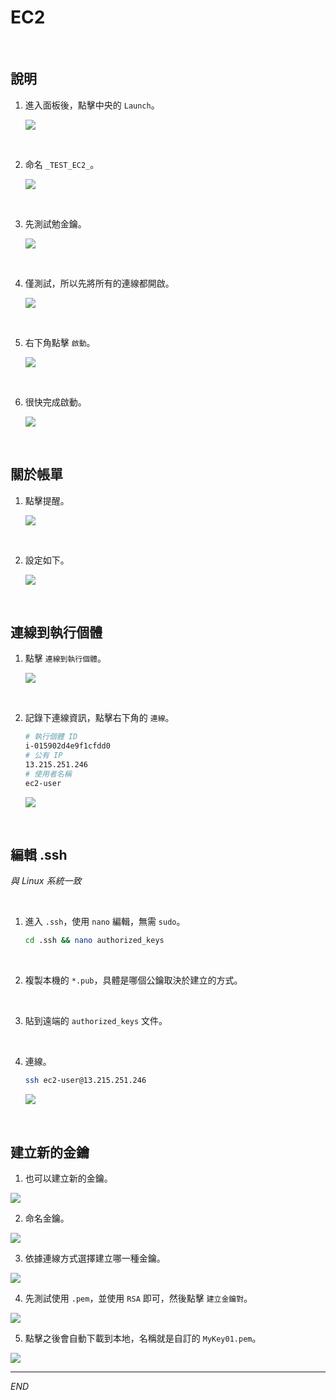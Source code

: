 # EC2

<br>

## 說明

1. 進入面板後，點擊中央的 `Launch`。

    ![](images/img_01.png)

<br>

2. 命名 `_TEST_EC2_`。

    ![](images/img_02.png)

<br>

3. 先測試勉金鑰。

    ![](images/img_03.png)

<br>

4. 僅測試，所以先將所有的連線都開啟。

    ![](images/img_04.png)

<br>

5. 右下角點擊 `啟動`。

    ![](images/img_05.png)

<br>

6. 很快完成啟動。

    ![](images/img_06.png)

<br>

## 關於帳單

1. 點擊提醒。

    ![](images/img_07.png)

<br>

2. 設定如下。

    ![](images/img_08.png)

<br>

## 連線到執行個體

1. 點擊 `連線到執行個體`。

    ![](images/img_09.png)

<br>

2. 記錄下連線資訊，點擊右下角的 `連線`。

    ```bash
    # 執行個體 ID
    i-015902d4e9f1cfdd0
    # 公有 IP
    13.215.251.246
    # 使用者名稱
    ec2-user
    ```

    ![](images/img_10.png)

<br>

## 編輯 .ssh

_與 Linux 系統一致_

<br>

1. 進入 `.ssh`，使用 `nano` 編輯，無需 `sudo`。

    ```bash
    cd .ssh && nano authorized_keys
    ```

<br>

2. 複製本機的 `*.pub`，具體是哪個公鑰取決於建立的方式。

<br>

3. 貼到遠端的 `authorized_keys` 文件。

<br>

4. 連線。

    ```bash
    ssh ec2-user@13.215.251.246
    ```

    ![](images/img_11.png)

<br>

## 建立新的金鑰

1. 也可以建立新的金鑰。

![](images/img_12.png)


2. 命名金鑰。

![](images/img_13.png)

3. 依據連線方式選擇建立哪一種金鑰。

![](images/img_14.png)

4. 先測試使用 `.pem`，並使用 `RSA` 即可，然後點擊 `建立金鑰對`。

![](images/img_15.png)

5. 點擊之後會自動下載到本地，名稱就是自訂的 `MyKey01.pem`。

![](images/img_16.png)

___

_END_